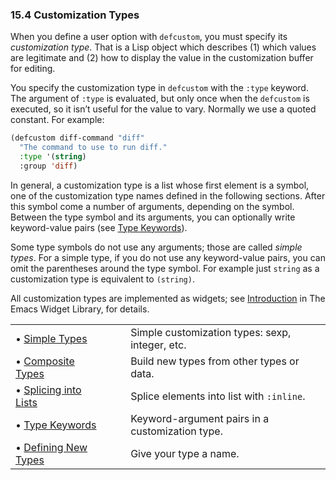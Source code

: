 

### 15.4 Customization Types

When you define a user option with `defcustom`, you must specify its *customization type*. That is a Lisp object which describes (1) which values are legitimate and (2) how to display the value in the customization buffer for editing.

You specify the customization type in `defcustom` with the `:type` keyword. The argument of `:type` is evaluated, but only once when the `defcustom` is executed, so it isn’t useful for the value to vary. Normally we use a quoted constant. For example:

```lisp
(defcustom diff-command "diff"
  "The command to use to run diff."
  :type '(string)
  :group 'diff)
```

In general, a customization type is a list whose first element is a symbol, one of the customization type names defined in the following sections. After this symbol come a number of arguments, depending on the symbol. Between the type symbol and its arguments, you can optionally write keyword-value pairs (see [Type Keywords](Type-Keywords.html)).

Some type symbols do not use any arguments; those are called *simple types*. For a simple type, if you do not use any keyword-value pairs, you can omit the parentheses around the type symbol. For example just `string` as a customization type is equivalent to `(string)`.

All customization types are implemented as widgets; see [Introduction](../widget/index.html#Top) in The Emacs Widget Library, for details.

|                                                   |    |                                                 |
| :------------------------------------------------ | -- | :---------------------------------------------- |
| • [Simple Types](Simple-Types.html)               |    | Simple customization types: sexp, integer, etc. |
| • [Composite Types](Composite-Types.html)         |    | Build new types from other types or data.       |
| • [Splicing into Lists](Splicing-into-Lists.html) |    | Splice elements into list with `:inline`.       |
| • [Type Keywords](Type-Keywords.html)             |    | Keyword-argument pairs in a customization type. |
| • [Defining New Types](Defining-New-Types.html)   |    | Give your type a name.                          |
